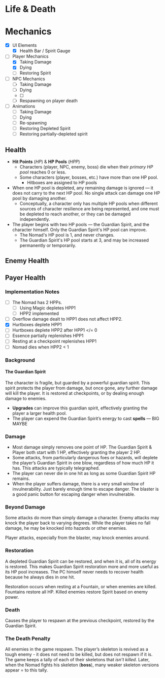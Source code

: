 # Life & Death

# Mechanics
- [x]  UI Elements
    - [x]  Health Bar / Spirit Gauge
- [ ]  Player Mechanics
    - [x]  Taking Damage
    - [x]  Dying
    - [ ]  Restoring Spirit
- [ ]  NPC Mechanics
    - [ ]  Taking Damage
    - [ ]  Dying
    - [ ]  
    - [ ]  Respawning on player death
- [ ]  Animations
    - [ ]  Taking Damage
    - [ ]  Dying
    - [ ]  Re-spawning
    - [ ]  Restoring Depleted Spirit
    - [ ]  Restoring partially-depleted spirit

## Health
- **Hit Points** (*HP*) & **HP Pools** (*HPP*)
	- Characters (player, NPC, enemy, boss) die when their *primary HP pool* reaches 0 or less.
	- Some characters (player, bosses, etc.) have more than one HP pool.
		- Hitboxes are assigned to HP pools
- When one HP pool is depleted, any remaining damage is ignored — it does not carry to the next HP pool. No single attack can damage one HP pool by damaging another.
	- Conceptually, a character only has multiple HP pools when different sources of character resilience are being represented, and one must be depleted to reach another, or they can be damaged independently.
- The player begins with two HP pools — the Guardian Spirit, and the character himself. Only the Guardian Spirit's HP pool can improve.
	- The Nomad's HP pool is 1, and never changes.
	- The Guardian Spirit's HP pool starts at 3, and may be increased permanently or temporarily.

## Enemy Health


## Payer Health
### Implementation Notes
- [ ] The Nomad has 2 HPPs.
	- [ ] Using Magic depletes HPP1
	- [ ] HPP2 implemented
- [ ] Overflow damage dealt to HPP1 does not affect HPP2.
- [x] Hurtboxes deplete HPP1
- [ ] Hurtboxes deplete HPP2 after HPP1 </= 0
- [ ] Essence partially replenishes HPP1
- [ ] Resting at a checkpoint replenishes HPP1
- [ ] Nomad dies when HPP2 < 1

### Background
#### The Guardian Spirit
The character is fragile, but guarded by a powerful guardian spirit. This spirit protects the player from damage, but once gone, any further damage will kill the player. It is restored at checkpoints, or by dealing enough damage to enemies.


- **Upgrades** can improve this guardian spirit, effectively granting the player a larger health pool. 
- The player can expend the Guardian Spirit’s energy to cast **spells** — BIG MAYBE

### Damage
- Most damage simply removes one point of HP. The Guardian Spirit & Player both start with 1 HP, effectively granting the player 2 HP.
- Some attacks, from particularly dangerous foes or hazards, will deplete the player’s Guardian Spirit in one blow, regardless of how much HP it has. This attacks are typically telegraphed.
- The player can never die in one hit as long as some Guardian Spirit HP remains.
- When the player suffers damage, there is a very small window of invulnerability. Just barely enough time to escape danger. The blaster is a good panic button for escaping danger when invulnerable.

### Beyond Damage
Some attacks do more than simply damage a character. Enemy attacks may knock the player back to varying degrees. While the player takes no fall damage, he may be knocked into hazards or other enemies.

Player attacks, especially from the blaster, may knock enemies around.

### Restoration
A depleted Guardian Spirit can be restored, and when it is, all of its energy is restored. This makes Guardian Spirit restoration more and more useful as its HP pool increases. The PC himself never needs to recover health because he always dies in one hit. 

Restoration occurs when resting at a Fountain, or when enemies are killed. Fountains restore all HP. Killed enemies restore Spirit based on enemy power.

### Death
Causes the player to respawn at the previous checkpoint, restored by the Guardian Spirit.

### The Death Penalty
All enemies in the game respawn. The player’s skeleton is revived as a tough enemy - it does not need to be killed, but does not respawn if it is. The game keeps a tally of each of their skeletons that *isn’t killed*. Later, when the Nomad fights his skeleton (**boss**), many weaker skeleton versions appear = to this tally.